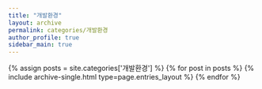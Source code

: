 ```yaml
---
title: "개발환경"
layout: archive
permalink: categories/개발환경
author_profile: true
sidebar_main: true
---
```


{% assign posts = site.categories['개발환경'] %}
{% for post in posts %} {% include archive-single.html type=page.entries_layout %} {% endfor %}

